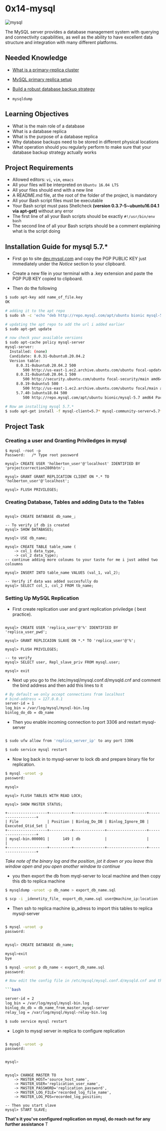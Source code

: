 # 0x14-mysql

![mysql](https://www.simplilearn.com/ice9/free_resources_article_thumb/difference_between_sql_and_mysql.jpg)

The MySQL server provides a database management system with querying and connectivity capabilities, as well as the ability to have excellent data structure and integration with many different platforms.

## Needed Knowledge

- [What is a primary-replica cluster](https://www.digitalocean.com/community/tutorials/how-to-choose-a-redundancy-plan-to-ensure-high-availability#sql-replication)

- [MySQL primary replica setup](https://www.digitalocean.com/community/tutorials/how-to-set-up-replication-in-mysql)

- [Build a robust database backup strategy](https://www.databasejournal.com/ms-sql/developing-a-sql-server-backup-strategy/)

- `mysqldump`

## Learning Objectives

- What is the main role of a database
- What is a database replica
- What is the purpose of a database replica
- Why database backups need to be stored in different physical locations
- What operation should you regularly perform to make sure that your database backup strategy actually works

## Project Requirements

- Allowed editors: `vi`, `vim`, `emacs`
- All your files will be interpreted on `Ubuntu 16.04 LTS`
- All your files should end with a new line
- A README.md file, at the root of the folder of the project, is mandatory
- All your Bash script files must be executable
- Your Bash script must pass Shellcheck __(version 0.3.7-5~ubuntu16.04.1 via apt-get)__ without any error
- The first line of all your Bash scripts should be exactly `#!/usr/bin/env bash`
- The second line of all your Bash scripts should be a comment explaining what is the script doing

## Installation Guide for mysql 5.7.*

- First go to site [dev.mysql.com](https://dev.mysql.com/doc/refman/5.7/en/checking-gpg-signature.html) and copy the PGP PUBLIC KEY just immediately under the _Notice_ section to your clipboard.

- Create a new file in your terminal with a .key extension and paste the PGP PUB KEY copied to clipboard.
- Then do the following

```bash
$ sudo apt-key add name_of_file.key
OK

# adding it to the apt repo
$ sudo sh -c 'echo "deb http://repo.mysql.com/apt/ubuntu bionic mysql-5.7" >> /etc/apt/sources.list.d/mysql.list'

# updating the apt repo to add the url i added earlier
$ sudo apt-get update

# now check your available versions
$ sudo apt-cache policy mysql-server
mysql-server:
  Installed: (none)
  Candidate: 8.0.31-0ubuntu0.20.04.2
  Version table:
     8.0.31-0ubuntu0.20.04.2 500
        500 http://us-east-1.ec2.archive.ubuntu.com/ubuntu focal-updates/main amd64 Packages
     8.0.31-0ubuntu0.20.04.1 500
        500 http://security.ubuntu.com/ubuntu focal-security/main amd64 Packages
     8.0.19-0ubuntu5 500
        500 http://us-east-1.ec2.archive.ubuntu.com/ubuntu focal/main amd64 Packages
     5.7.40-1ubuntu18.04 500
        500 http://repo.mysql.com/apt/ubuntu bionic/mysql-5.7 amd64 Packages

# Now am installing mysql 5.7.*
$ sudo apt-get install -f mysql-client=5.7* mysql-community-server=5.7* mysql-server=5.7* -y
```
## Project Task

### Creating a user and Granting Priviledges in mysql
```mysql
$ mysql -root -p
Password:	/* Type root password

mysql> CREATE USER 'holberton_user'@'localhost' IDENTIFIED BY 'projectcorrection280hbtn';

mysql> GRANT GRANT REPLICATION CLIENT ON *.* TO 'holberton_user'@'localhost';

mysql> FLUSH PRIVILEGES;
```

### Creating Database, Tables and adding Data to the Tables

```mysql

mysql> CREATE DATABASE db_name_;

-- To verify if db is created
mysql> SHOW DATABASES;

mysql> USE db_name;

mysql> CREATE TABLE table_name (
    -> col_1 data_type,
    -> col_2 data_type);
-- continue adding more coloums to your taste for me i just added two coloumns

mysql> INSERT INTO table_name VALUES (val_1, val_2);

-- Verify if data was added succesfully do
mysql> SELECT col_1, col_2 FROM tb_name;
```

### Setting Up MySQL Replication

- First create replication user and grant replication priviledge ( best practice).

```mysql

mysql> CREATE USER 'replica_user'@'%' IDENTIFIED BY 'replica_user_pwd';

mysql> GRANT REPLICAION SLAVE ON *.* TO 'replica_user'@'%';

mysql> FLUSH PRIVILEGES;

-- to verify
mysql> SELECT user, Repl_slave_priv FROM mysql.user;

mysql> exit
```
- Next up you go to the /etc/mysql/mysql.conf.d/mysqld.cnf and comment the bind address and then add this lines to it

```bash
# By default we only accept connections from localhost
# bind-address = 127.0.0.1
server-id = 1
log_bin = /var/log/mysql/mysql-bin.log
binlog_do_db = db_name
```
- Then you enable incoming connection to port 3306 and restart mysql-server
```bash

$ sudo ufw allow from 'replica_server_ip' to any port 3306

$ sudo service mysql restart
```
- Now log back in to mysql-server to lock db and prepare binary file for replication.

```bash
$ mysql -uroot -p
password:
```
```mysql
mysql> 

mysql> FLUSH TABLES WITH READ LOCK;

mysql> SHOW MASTER STATUS;

+------------------+----------+--------------+------------------+-------------------+
| File             | Position | Binlog_Do_DB | Binlog_Ignore_DB | Executed_Gtid_Set |
+------------------+----------+--------------+------------------+-------------------+
| mysql-bin.000001 |      149 | db           |                  |                   |
+------------------+----------+--------------+------------------+-------------------+

```
_Take note of the binary log and the position, jot it down or you leave this window open and you open another window to continue_

- you then export the db from myql-server to local machine and then copy this db to replica machine

```bash
$ mysqldump -uroot -p db_name > export_db_name.sql

$ scp -i _idenetity_file_ export_db_name.sql user@machine_ip:location
```
- Then ssh to replica machine ip_adress to import this tables to replica mysql-server

```bash

$ mysql -uroot -p 
password:


mysql> CREATE DATABASE db_name;

mysql>exit
bye

$ mysql -uroot p db_name < export_db_name.sql
password:

# Now edit the config file in /etc/mysql/mysql.conf.d/mysqld.cnf and then reload mysql-server

```bash

server-id = 2
log_bin = /var/log/mysql/mysql-bin.log
binlog_do_db = db_name_from_master_mysql-server
relay_log = /var/log/mysql/mysql-relay-bin.log

$ sudo service mysql restart
```

- Login to mysql server in replica to configure replication

```bash

$ mysql -uroot -p
password:


mysql>
```
```mysql

mysql> CHANGE MASTER TO
    -> MASTER_HOST='source_host_name',
    -> MASTER_USER='replication_user_name',
    -> MASTER_PASSWORD='replication_password',
    -> MASTER_LOG_FILE='recorded_log_file_name',
    -> MASTER_LOG_POS=recorded_log_position;

-- Then you start slave
mysql> START SLAVE;
```
__That's it you've configured replication on mysql, do reach out for any further assistance__
T
